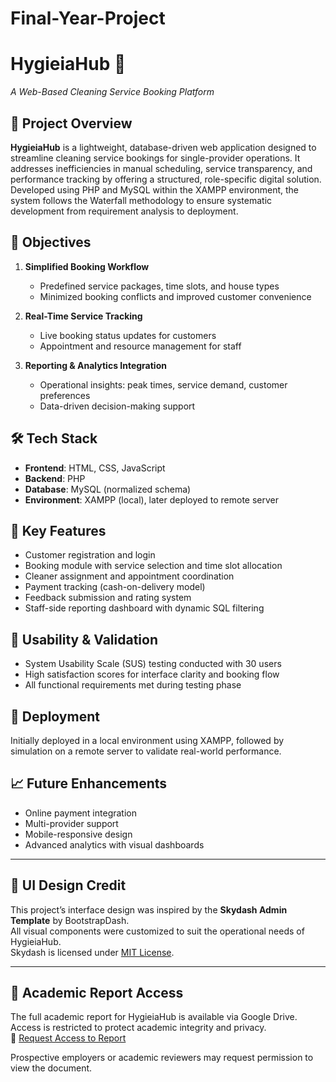 # Final-Year-Project

# HygieiaHub 🧼  
*A Web-Based Cleaning Service Booking Platform*

## 📌 Project Overview  
**HygieiaHub** is a lightweight, database-driven web application designed to streamline cleaning service bookings for single-provider operations. It addresses inefficiencies in manual scheduling, service transparency, and performance tracking by offering a structured, role-specific digital solution. Developed using PHP and MySQL within the XAMPP environment, the system follows the Waterfall methodology to ensure systematic development from requirement analysis to deployment.

## 🎯 Objectives  
1. **Simplified Booking Workflow**  
   - Predefined service packages, time slots, and house types  
   - Minimized booking conflicts and improved customer convenience  

2. **Real-Time Service Tracking**  
   - Live booking status updates for customers  
   - Appointment and resource management for staff  

3. **Reporting & Analytics Integration**  
   - Operational insights: peak times, service demand, customer preferences  
   - Data-driven decision-making support  

## 🛠️ Tech Stack  
- **Frontend**: HTML, CSS, JavaScript  
- **Backend**: PHP  
- **Database**: MySQL (normalized schema)  
- **Environment**: XAMPP (local), later deployed to remote server  

## 🔑 Key Features  
- Customer registration and login  
- Booking module with service selection and time slot allocation  
- Cleaner assignment and appointment coordination  
- Payment tracking (cash-on-delivery model)  
- Feedback submission and rating system  
- Staff-side reporting dashboard with dynamic SQL filtering  

## 🧪 Usability & Validation  
- System Usability Scale (SUS) testing conducted with 30 users  
- High satisfaction scores for interface clarity and booking flow  
- All functional requirements met during testing phase  

## 🚀 Deployment  
Initially deployed in a local environment using XAMPP, followed by simulation on a remote server to validate real-world performance.

## 📈 Future Enhancements  
- Online payment integration  
- Multi-provider support  
- Mobile-responsive design  
- Advanced analytics with visual dashboards  

---

## 🎨 UI Design Credit  
This project’s interface design was inspired by the **Skydash Admin Template** by BootstrapDash.  
All visual components were customized to suit the operational needs of HygieiaHub.  
Skydash is licensed under [MIT License](https://github.com/BootstrapDash/skydash-html-template/blob/main/LICENSE).

---

## 📄 Academic Report Access  
The full academic report for HygieiaHub is available via Google Drive.  
Access is restricted to protect academic integrity and privacy.  
🔗 [Request Access to Report](https://drive.google.com/file/d/1vjhRTK0r2JeKHcbv0p1LIU04I-6xLbYC/view?usp=sharing)

Prospective employers or academic reviewers may request permission to view the document.
